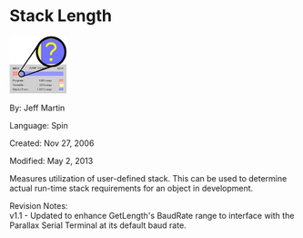 # Stack Length

![Stack_Length_.png](Stack_Length_.png)

By: Jeff Martin

Language: Spin

Created: Nov 27, 2006

Modified: May 2, 2013

Measures utilization of user-defined stack. This can be used to determine actual run-time stack requirements for an object in development.

Revision Notes:   
v1.1 - Updated to enhance GetLength's BaudRate range to interface with the Parallax Serial Terminal at its default baud rate.

